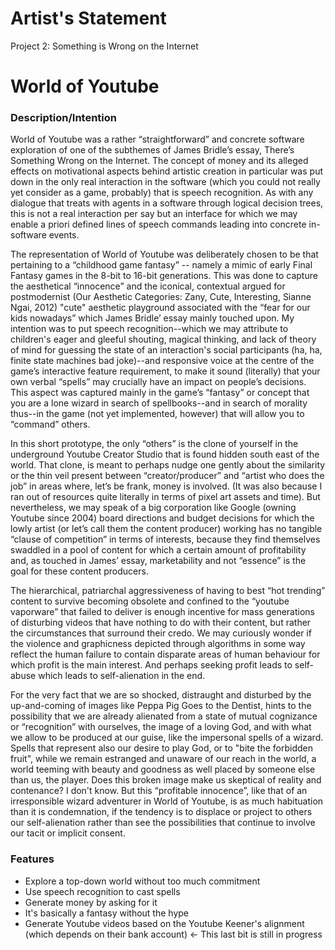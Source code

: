 # Artist's Statement

Project 2: Something is Wrong on the Internet

# World of Youtube

### Description/Intention

World of Youtube was a rather “straightforward” and concrete software exploration of one of the subthemes of James Bridle’s essay, There’s Something Wrong on the Internet. The concept of money and its alleged effects on motivational aspects behind artistic creation in particular was put down in the only real interaction in the software (which you could not really yet consider as a game, probably) that is speech recognition. As with any dialogue that treats with agents in a software through logical decision trees, this is not a real interaction per say but an interface for which we may enable a priori defined lines of speech commands leading into concrete in-software events.

The representation of World of Youtube was deliberately chosen to be that pertaining to a “childhood game fantasy” -- namely a mimic of early Final Fantasy games in the 8-bit to 16-bit generations. This was done to capture the aesthetical “innocence” and the iconical, contextual argued for postmodernist (Our Aesthetic Categories: Zany, Cute, Interesting, Sianne Ngai, 2012) "cute" aesthetic playground associated with the “fear for our kids nowadays” which James Bridle’ essay mainly touched upon. My intention was to put speech recognition--which we may attribute to children's eager and gleeful shouting, magical thinking, and lack of theory of mind for guessing the state of an interaction's social participants (ha, ha, finite state machines bad joke)--and responsive voice at the centre of the game’s interactive feature requirement, to make it sound (literally) that your own verbal “spells” may crucially have an impact on people’s decisions. This aspect was captured mainly in the game’s “fantasy” or concept that you are a lone wizard in search of spellbooks--and in search of morality thus--in the game (not yet implemented, however) that will allow you to “command” others. 

In this short prototype, the only “others” is the clone of yourself in the underground Youtube Creator Studio that is found hidden south east of the world. That clone, is meant to perhaps nudge one gently about the similarity or the thin veil present between “creator/producer” and “artist who does the job” in areas where, let’s be frank, money is involved. (It was also because I ran out of resources quite literally in terms of pixel art assets and time). But nevertheless, we may speak of a big corporation like Google (owning Youtube since 2004) board directions and budget decisions for which the lowly artist (or let’s call them the content producer) working has no tangible “clause of competition” in terms of interests, because they find themselves swaddled in a pool of content for which a certain amount of profitability and, as touched in James’ essay, marketability and not “essence” is the goal for these content producers. 

The hierarchical, patriarchal aggressiveness of having to best “hot trending” content to survive becoming obsolete and confined to the “youtube vaporware” that failed to deliver is enough incentive for mass generations of disturbing videos that have nothing to do with their content, but rather the circumstances that surround their credo. We may curiously wonder if the violence and graphicness depicted through algorithms in some way reflect the human failure to contain disparate areas of human behaviour for which profit is the main interest. And perhaps seeking profit leads to self-abuse which leads to self-alienation in the end. 

For the very fact that we are so shocked, distraught and disturbed by the up-and-coming of images like Peppa Pig Goes to the Dentist, hints to the possibility that we are already alienated from a state of mutual cognizance or “recognition” with ourselves, the image of a loving God, and with what we allow to be produced at our guise, like the impersonal spells of a wizard. Spells that represent also our desire to play God, or to "bite the forbidden fruit", while we remain estranged and unaware of our reach in the world, a world teeming with beauty and goodness as well placed by someone else than us, the player. Does this broken image make us skeptical of reality and contenance? I don't know. But this “profitable innocence”, like that of an irresponsible wizard adventurer in World of Youtube, is as much habituation than it is condemnation, if the tendency is to displace or project to others our self-alienation rather than see the possibilities that continue to involve our tacit or implicit consent.

### Features
- Explore a top-down world without too much commitment
- Use speech recognition to cast spells
- Generate money by asking for it
- It's basically a fantasy without the hype
- Generate Youtube videos based on the Youtube Keener's alignment (which depends on their bank account) <- This last bit is still in progress
